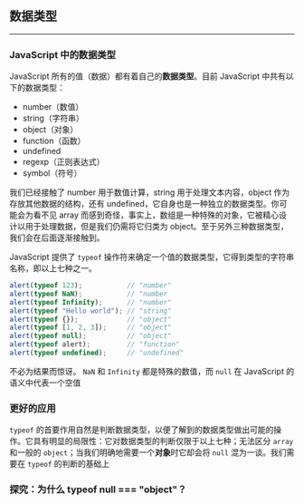 ## 数据类型

---

### JavaScript 中的数据类型

JavaScript 所有的值（数据）都有着自己的**数据类型**。目前 JavaScript 中共有以下的数据类型：

- number（数值）
- string（字符串）
- object（对象）
- function（函数）
- undefined
- regexp（正则表达式）
- symbol（符号）

我们已经接触了 number 用于数值计算，string 用于处理文本内容，object 作为存放其他数据的结构，还有 undefined，它自身也是一种独立的数据类型。你可能会为看不见 array 而感到奇怪，事实上，数组是一种特殊的对象，它被精心设计以用于处理数据，但是我们仍需将它归类为 object。至于另外三种数据类型，我们会在后面逐渐接触到。

JavaScript 提供了 `typeof` 操作符来确定一个值的数据类型，它得到类型的字符串名称，即以上七种之一。

```javascript
alert(typeof 123);           // "number"
alert(typeof NaN);           // "number
alert(typeof Infinity);      // "number"
alert(typeof "Hello world"); // "string"
alert(typeof {});            // "object"
alert(typeof [1, 2, 3]);     // "object"
alert(typeof null);          // "object"
alert(typeof alert);         // "function"
alert(typeof undefined);     // "undefined"
```

不必为结果而惊讶。 `NaN` 和 `Infinity` 都是特殊的数值，而 `null` 在 JavaScript 的语义中代表一个空值





### 更好的应用

`typeof` 的首要作用自然是判断数据类型，以便了解到的数据类型做出可能的操作。它具有明显的局限性：它对数据类型的判断仅限于以上七种；无法区分 `array` 和一般的 `object`；当我们明确地需要一个**对象**时它却会将 `null` 混为一谈。我们需要在 `typeof` 的判断的基础上





### 探究：为什么 typeof null === "object"？



